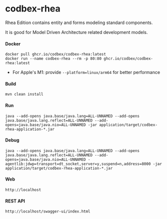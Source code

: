 # codbex-rhea

Rhea Edition contains entity and forms modeling standard components.

It is good for Model Driven Architecture related development models.



#### Docker

```
docker pull ghcr.io/codbex/codbex-rhea:latest
docker run --name codbex-rhea --rm -p 80:80 ghcr.io/codbex/codbex-rhea:latest
```

- For Apple's M1: provide `--platform=linux/arm64` for better performance		

#### Build

```
mvn clean install
```
	
#### Run

```
java --add-opens java.base/java.lang=ALL-UNNAMED --add-opens java.base/java.lang.reflect=ALL-UNNAMED --add-opens=java.base/java.nio=ALL-UNNAMED -jar application/target/codbex-rhea-application-*.jar
```

#### Debug

```
java --add-opens java.base/java.lang=ALL-UNNAMED --add-opens java.base/java.lang.reflect=ALL-UNNAMED --add-opens=java.base/java.nio=ALL-UNNAMED -agentlib:jdwp=transport=dt_socket,server=y,suspend=n,address=8000 -jar application/target/codbex-rhea-application-*.jar
```
	
#### Web

```
http://localhost
```

#### REST API

```
http://localhost/swagger-ui/index.html
```
